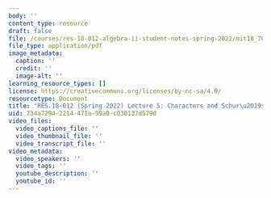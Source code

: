 ```yaml
---
body: ''
content_type: resource
draft: false
file: /courses/res-18-012-algebra-ii-student-notes-spring-2022/mit18_702s22_lect5.pdf
file_type: application/pdf
image_metadata:
  caption: ''
  credit: ''
  image-alt: ''
learning_resource_types: []
license: https://creativecommons.org/licenses/by-nc-sa/4.0/
resourcetype: Document
title: "RES.18-012 (Spring 2022) Lecture 5: Characters and Schur\u2019s Lemma"
uid: 734a7294-2214-471a-99a0-c030137d579d
video_files:
  video_captions_file: ''
  video_thumbnail_file: ''
  video_transcript_file: ''
video_metadata:
  video_speakers: ''
  video_tags: ''
  youtube_description: ''
  youtube_id: ''
---
```

